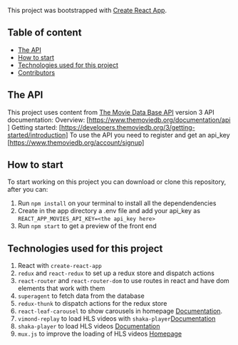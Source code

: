 This project was bootstrapped with [Create React App](https://github.com/facebook/create-react-app).


## Table of content
* [The API](#The-API)
* [How to start](#How-to-start)
* [Technologies used for this project](#Technologies-used-for-this-project)
* [Contributors](#Contributors)

## The API
This project uses content from [The Movie Data Base​ API](https://www.themoviedb.org/) version 3
API documentation:
Overview: [​https://www.themoviedb.org/documentation/api​]
Getting started: [​https://developers.themoviedb.org/3/getting-started/introduction​]
To use the API you need to register and get an ​api_key​ [https://www.themoviedb.org/account/signup]

## How to start
To start working on this project you can download or clone this repository, after you can:

1. Run `npm install` on your terminal to install all the dependendencies
2. Create in the app directory a .env file and add your api_key as `REACT_APP_MOVIES_API_KEY=<the api_key here>`
3. Run `npm start` to get a preview of the front end

## Technologies used for this project
1. React with `create-react-app`
2. `redux` and `react-redux` to set up a redux store and dispatch actions
3. `react-router` and `react-router-dom` to use routes in react and have dom elements that work with them
4. `superagent` to fetch data from the database 
5. `redux-thunk` to dispatch actions for the redux store
6. `react-leaf-carousel` to show carousels in homepage [Documentation](https://github.com/leaffm/react-infinite-carousel#readme).
7. `vimond-replay` to load HLS videos with `shaka-player`[Documentation](https://github.com/vimond/replay)
8. `shaka-player` to load HLS videos [Documentation](https://github.com/google/shaka-player)
9. `mux.js` to improve the loading of HLS videos [Homepage](https://github.com/videojs/mux.js/)
